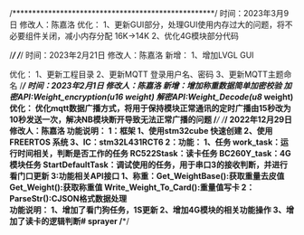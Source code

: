 /***************************************************/
时间：2023年3月9日
修改人：陈嘉洛
优化：
    1、更新GUI部分，处理GUI使用内存过大的问题，将不必要组件关闭，减小内存分配 16K->14K
    2、优化4G模块部分代码

/***************************************************/
/***************************************************/
时间：2023年2月21日
修改人：陈嘉洛
新增：
        1、增加LVGL GUI
       
优化：   1、更新工程目录
        2、更新MQTT 登录用户名、密码
        3、更新MQTT主题命名
/***************************************************/
时间：2023年2月1日
修改人：陈嘉洛
新增：增加称重数据简单加密校验
    加密API:Weight_encryption(u16 weight)
    解密API:Weight_Decode(u8* weight)
优化：
    优化mqtt数据广播方式，将用于保持模块正常通讯的定时广播由15秒改为10秒发送一次，解决NB模块断开导致无法正常广播的问题
/***************************************************/
/***************************************************/
2022年12月29日
修改人：陈嘉洛
    功能说明：
        1：框架
            1、使用stm32cube 快速创建
            2、使用FREERTOS 系统
            3、IC：stm32L431RCT6
        2：功能：
            1、任务
                work_task：运行时间相关，判断是否工作的任务
                RC522Stask：读卡任务
                BC260Y_task：4G模块任务
                StartDefaultTask：调试使用的任务，用于串口3的接收判断，并进行看门口更新
        3:功能相关API接口
            1、称重：Get_WeightBase():获取重量去皮值
                    Get_Weight():获取称重值
                    Write_Weight_To_Card():重量值写卡
            2： ParseStr():CJSON格式数据处理        
    功能说明：
    1、增加了看门狗任务，1S更新
    2、增加4G模块的相关功能操作
    3、增加了读卡的逻辑判断# sprayer
/***************************************************/
